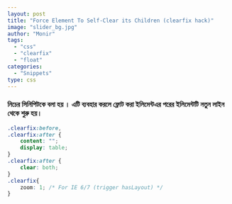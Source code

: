 ```yaml
---
layout: post
title: "Force Element To Self-Clear its Children (clearfix hack)"
image: "slider_bg.jpg"
author: "Monir"
tags:
  - "css"
  - "clearfix"
  - "float"
categories:
  - "Snippets"
type: css  
---
```


### নিচের সিনিপিটকে বলা হয়  । এটি ব্যবহার করলে ফ্লোট করা ইলিমেন্টএর পরের ইলিমেন্টটি নতুন লাইন থেকে শুরু হয়।

```css
.clearfix:before,
.clearfix:after {
    content: "";
    display: table;
}
.clearfix:after {
    clear: both;
}
.clearfix{
    zoom: 1; /* For IE 6/7 (trigger hasLayout) */
}
```
